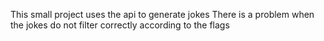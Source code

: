 This small project uses the api to generate jokes
There is a problem when the jokes do not filter correctly according to the flags 